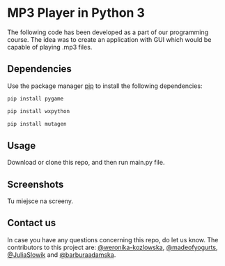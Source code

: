 # MP3 Player in Python 3

The following code has been developed as a part of our programming course. The idea was to create an application with GUI which would be capable of playing .mp3 files.

## Dependencies 

Use the package manager [pip](https://pip.pypa.io/en/stable/) to install the following dependencies:

```bash
pip install pygame
```
```bash
pip install wxpython
```
```bash 
pip install mutagen
```

## Usage

Download or clone this repo, and then run main.py file. 


## Screenshots
Tu miejsce na screeny.


## Contact us

In case you have any questions concerning this repo, do let us know. The contributors to this project are:
[@weronika-kozlowska](https://github.com/weronika-kozlowska), [@madeofyogurts](https://github.com/madeofyogurts), [@JuliaSlowik](https://github.com/JuliaSlowik) and [@barburaadamska](https://github.com/barburaadamska).
